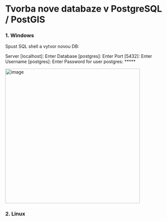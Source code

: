 # Tvorba nove databaze v PostgreSQL / PostGIS 

### 1. Windows 

Spust SQL shell a vytvor novou DB: 

Server [localhost]: Enter
Database [postgres]: Enter
Port [5432]: Enter
Username [postgres]: Enter 
Password for user postgres: ***** 

<img width="425" alt="image" src="https://user-images.githubusercontent.com/11438547/197376106-5b4d9831-f1f5-4bc4-8f10-620a11259a8d.png">




### 2. Linux 

